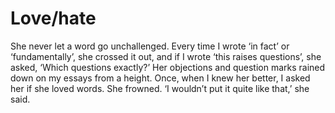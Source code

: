 Love/hate
=========She never let a word go unchallenged. Every time I wrote ‘in fact’ or ‘fundamentally’, she crossed it out, and if I wrote ‘this raises questions’, she asked, ‘Which questions exactly?’ Her objections and question marks rained down on my essays from a height. Once, when I knew her better, I asked her if she loved words. She frowned. ‘I wouldn’t put it quite like that,’ she said. 